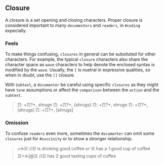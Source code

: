 ## Closure
A closure is a set opening and closing characters.  Proper closure is considered important to many `documentors` and `readers`, in `#coding` expecially.

### Feels
To make things confusing, `closures` in general can be subsituted for other characters.  For example, the typical `closure` characters also share the character space as `wave` characters to help denote the enclosed syntax is modified by the `wave`.  Usually, the `[` is nuetral in expressive qualities, so when in doubt, use the `[]` closure.

With `Subtext`, a `documenter` be careful using specific `closures` as they might have `tone` assumptions or affect the `comparison` between the `action` and the `subtext`.

> ☶: +☶?+, *shrugs*
> ☶: +☶?+, {shrugs}
> ☶: +☶?+, _shrugs_
> ☶: +☶?+, |shrugs|
> ☶: +☶?+, [shrugs]
 
### Omission
To confuse `readers` even more, sometimes the `documenter` can omit some `closures` just for `#succinity` or to show a stronger relationship.

> +☕☱ //☱ is drinking good coffee *or* ☱ has a 1 good cup of coffee
> 2[+☕]@☱ //☱ has 2 good tasting cups of coffee
